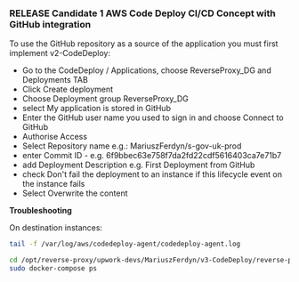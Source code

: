 ### RELEASE Candidate 1 AWS Code Deploy CI/CD Concept with GitHub integration

To use the GitHub repository as a source of the application you must first implement v2-CodeDeploy:

- Go to the CodeDeploy / Applications, choose ReverseProxy_DG and Deployments TAB
- Click Create deployment
- Choose Deployment group ReverseProxy_DG
- select My application is stored in GitHub
- Enter the GitHub user name you used to sign in and choose Connect to GitHub
- Authorise Access
- Select Repository name e.g.: MariuszFerdyn/s-gov-uk-prod
- enter Commit ID - e.g. 6f9bbec63e758f7da2fd22cdf5616403ca7e71b7
- add Deployment Description e.g. First Deployment from GitHub
- check Don't fail the deployment to an instance if this lifecycle event on the instance fails
- Select Overwrite the content


**Troubleshooting**

On destination instances:


``` bash
tail -f /var/log/aws/codedeploy-agent/codedeploy-agent.log
```

``` bash
cd /opt/reverse-proxy/upwork-devs/MariuszFerdyn/v3-CodeDeploy/reverse-proxy-codedeploy/reverse-proxy-icap-docker
sudo docker-compose ps
```


